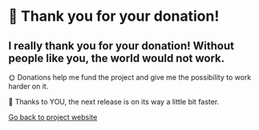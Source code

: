 # 💸 Thank you for your donation!

## I really thank you for your donation! Without people like you, the world would not work.

🌞 Donations help me fund the project and give me the possibility to work harder on it.

🌈 Thanks to YOU, the next release is on its way a little bit faster.

[Go back to project website](FakeStandby/)
